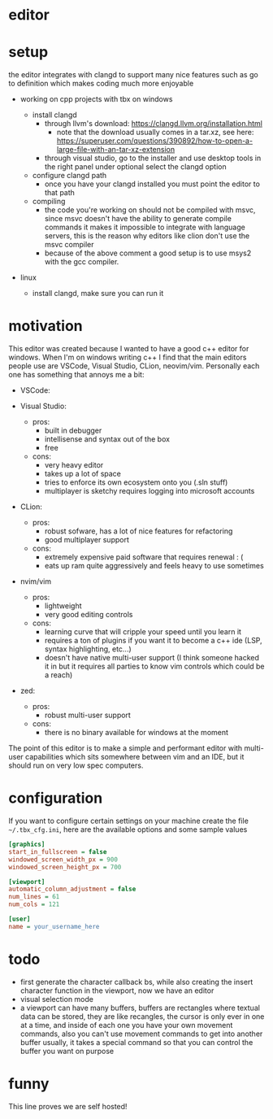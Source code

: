 # editor

# setup 
the editor integrates with clangd to support many nice features such as go to definition which makes coding much more enjoyable

- working on cpp projects with tbx on windows
    - install clangd
        - through llvm's download: https://clangd.llvm.org/installation.html 
             - note that the download usually comes in a tar.xz, see here: https://superuser.com/questions/390892/how-to-open-a-large-file-with-an-tar-xz-extension
        - through visual studio, go to the installer and use desktop tools in the right panel under optional select the clangd option
    - configure clangd path
        - once you have your clangd installed you must point the editor to that path
    - compiling
        - the code you're working on should not be compiled with msvc, since msvc doesn't have the ability to generate compile commands it makes it impossible to integrate with language servers, this is the reason why editors like clion don't use the msvc compiler
        - because of the above comment a good setup is to use msys2 with the gcc compiler.

- linux
    - install clangd, make sure you can run it


# motivation


This editor was created because I wanted to have a good c++ editor for windows. When I'm on windows writing c++ I find that the main editors people use are VSCode, Visual Studio, CLion, neovim/vim. Personally each one has something that annoys me a bit: 
- VSCode: 

- Visual Studio: 
    - pros:
        - built in debugger
        - intellisense and syntax out of the box
        - free
    - cons:
        - very heavy editor
        - takes up a lot of space
        - tries to enforce its own ecosystem onto you (.sln stuff)
        - multiplayer is sketchy requires logging into microsoft accounts

- CLion: 
    - pros:
        - robust sofware, has a lot of nice features for refactoring
        - good multiplayer support
    - cons:           
        - extremely expensive paid software that requires renewal : (
        - eats up ram quite aggressively and feels heavy to use sometimes

- nvim/vim
    - pros:
        - lightweight
        - very good editing controls
    - cons:
        - learning curve that will cripple your speed until you learn it
        - requires a ton of plugins if you want it to become a c++ ide (LSP, syntax highlighting, etc...)
        - doesn't have native multi-user support (I think someone hacked it in but it requires all parties to know vim controls which could be a reach)

- zed: 
    - pros:
        - robust multi-user support
    - cons:
        - there is no binary available for windows at the moment


The point of this editor is to make a simple and performant editor with multi-user capabilities which sits somewhere between vim and an IDE, but it should run on very low spec computers.

# configuration
If you want to configure certain settings on your machine create the file `~/.tbx_cfg.ini`, here are the available options and some sample values
```ini
[graphics]
start_in_fullscreen = false
windowed_screen_width_px = 900 
windowed_screen_height_px = 700

[viewport]
automatic_column_adjustment = false
num_lines = 61
num_cols = 121

[user]
name = your_username_here
```


# todo
* first generate the character callback bs, while also creating the insert character function in the viewport, now we have an editor
* visual selection mode
* a viewport can have many buffers, buffers are rectangles where textual data can be stored, they are like recangles, the cursor is only ever in one at a time, and inside of each one you have your own movement commands, also you can't use movement commands to get into another buffer usually, it takes a special command so that you can control the buffer you want on purpose

# funny

This line proves we are self hosted!
